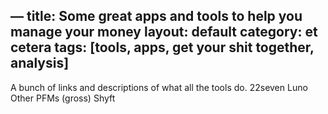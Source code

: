 —
title: Some great apps and tools to help you manage your money
layout: default
category: et cetera
tags: [tools, apps, get your shit together, analysis]
---
A bunch of links and descriptions of what all the tools do.
22seven
Luno
Other PFMs (gross)
Shyft